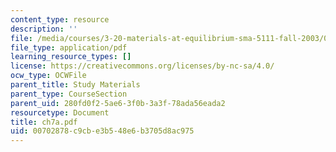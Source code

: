 ```yaml
---
content_type: resource
description: ''
file: /media/courses/3-20-materials-at-equilibrium-sma-5111-fall-2003/00702878c9cbe3b548e6b3705d8ac975_ch7a.pdf
file_type: application/pdf
learning_resource_types: []
license: https://creativecommons.org/licenses/by-nc-sa/4.0/
ocw_type: OCWFile
parent_title: Study Materials
parent_type: CourseSection
parent_uid: 280fd0f2-5ae6-3f0b-3a3f-78ada56eada2
resourcetype: Document
title: ch7a.pdf
uid: 00702878-c9cb-e3b5-48e6-b3705d8ac975
---
```

